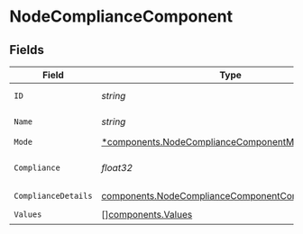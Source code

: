 # NodeComplianceComponent


## Fields

| Field                                                                                                                      | Type                                                                                                                       | Required                                                                                                                   | Description                                                                                                                | Example                                                                                                                    |
| -------------------------------------------------------------------------------------------------------------------------- | -------------------------------------------------------------------------------------------------------------------------- | -------------------------------------------------------------------------------------------------------------------------- | -------------------------------------------------------------------------------------------------------------------------- | -------------------------------------------------------------------------------------------------------------------------- |
| `ID`                                                                                                                       | *string*                                                                                                                   | :heavy_check_mark:                                                                                                         | id of the node                                                                                                             | root                                                                                                                       |
| `Name`                                                                                                                     | *string*                                                                                                                   | :heavy_check_mark:                                                                                                         | Name of the node                                                                                                           | server.rudder.local                                                                                                        |
| `Mode`                                                                                                                     | [*components.NodeComplianceComponentMode](../../models/components/nodecompliancecomponentmode.md)                          | :heavy_minus_sign:                                                                                                         | N/A                                                                                                                        |                                                                                                                            |
| `Compliance`                                                                                                               | *float32*                                                                                                                  | :heavy_check_mark:                                                                                                         | Directive compliance level                                                                                                 | 83.34                                                                                                                      |
| `ComplianceDetails`                                                                                                        | [components.NodeComplianceComponentComplianceDetails](../../models/components/nodecompliancecomponentcompliancedetails.md) | :heavy_check_mark:                                                                                                         | N/A                                                                                                                        |                                                                                                                            |
| `Values`                                                                                                                   | [][components.Values](../../models/components/values.md)                                                                   | :heavy_check_mark:                                                                                                         | N/A                                                                                                                        |                                                                                                                            |